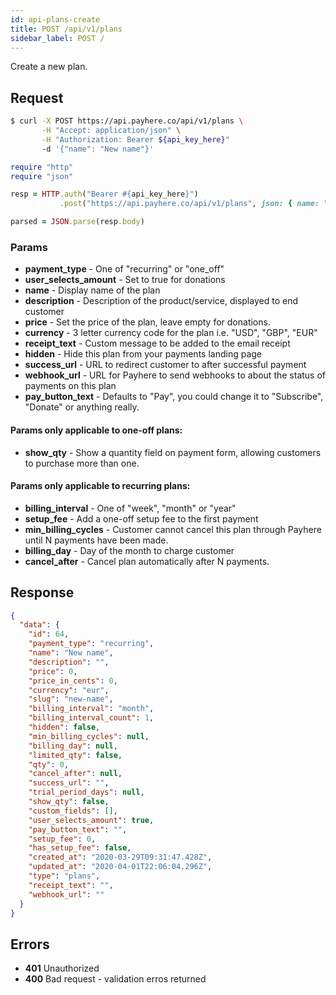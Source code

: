 ```yaml
---
id: api-plans-create
title: POST /api/v1/plans
sidebar_label: POST /
---
```


Create a new plan.

## Request

<!--DOCUSAURUS_CODE_TABS-->
<!--Curl-->
```sh
$ curl -X POST https://api.payhere.co/api/v1/plans \
       -H "Accept: application/json" \
       -H "Authorization: Bearer ${api_key_here}"
       -d '{"name": "New name"}'
```
<!--Ruby-->
```ruby
require "http"
require "json"

resp = HTTP.auth("Bearer #{api_key_here}")
           .post("https://api.payhere.co/api/v1/plans", json: { name: "New name" })

parsed = JSON.parse(resp.body)
```
<!--END_DOCUSAURUS_CODE_TABS-->

### Params

- **payment_type** - One of "recurring" or "one_off"
- **user_selects_amount** - Set to true for donations
- **name** - Display name of the plan
- **description** - Description of the product/service, displayed to end customer
- **price** - Set the price of the plan, leave empty for donations.
- **currency** - 3 letter currency code for the plan i.e. "USD", "GBP", "EUR"
- **receipt_text** - Custom message to be added to the email receipt
- **hidden** - Hide this plan from your payments landing page
- **success_url** - URL to redirect customer to after successful payment
- **webhook_url** - URL for Payhere to send webhooks to about the status of payments on this plan
- **pay_button_text** - Defaults to "Pay", you could change it to "Subscribe", "Donate" or anything really.

#### Params only applicable to one-off plans:

- **show_qty** - Show a quantity field on payment form, allowing customers to purchase more than one.

#### Params only applicable to recurring plans:

- **billing_interval** - One of "week", "month" or "year"
- **setup_fee** - Add a one-off setup fee to the first payment
- **min_billing_cycles** - Customer cannot cancel this plan through Payhere until N payments have been made.
- **billing_day** - Day of the month to charge customer
- **cancel_after** - Cancel plan automatically after N payments.

## Response

```json
{
  "data": {
    "id": 64,
    "payment_type": "recurring",
    "name": "New name",
    "description": "",
    "price": 0,
    "price_in_cents": 0,
    "currency": "eur",
    "slug": "new-name",
    "billing_interval": "month",
    "billing_interval_count": 1,
    "hidden": false,
    "min_billing_cycles": null,
    "billing_day": null,
    "limited_qty": false,
    "qty": 0,
    "cancel_after": null,
    "success_url": "",
    "trial_period_days": null,
    "show_qty": false,
    "custom_fields": [],
    "user_selects_amount": true,
    "pay_button_text": "",
    "setup_fee": 0,
    "has_setup_fee": false,
    "created_at": "2020-03-29T09:31:47.428Z",
    "updated_at": "2020-04-01T22:06:04.296Z",
    "type": "plans",
    "receipt_text": "",
    "webhook_url": ""
  }
}
```

## Errors

- **401** Unauthorized
- **400** Bad request - validation erros returned
